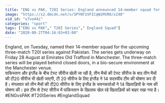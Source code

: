 ```yaml
---
title: "ENG vs PAK, T20I Series: England announced 14-member squad for the upcoming series Oneindia Sports"
image: "https://s2.dmcdn.net/v/SPYNY1VFICqWiMtR0/x240"
vid_id: "x7vo44i"
categories: "sport"
tags: ["ENG vs PAK"," T20I Series"," England Squad"]
date: "2020-08-27T04:16:03+03:00"
---
```

England, on Tuesday, named their 14-member squad for the upcoming three-match T20I series against Pakistan. The series gets underway on Friday 28 August at Emirates Old Trafford in Manchester. The three-match series will be played behind closed doors, in a bio-secure environment at the Manchester venue.    <br>पाकिस्तान और इंग्लैंड के बीच टेस्ट सीरीज खेली जा रही है, तीन मैचों की टेस्ट सीरीज के बाद तीन मैचों की टी20 सीरीज भी खेली जाएगी, टी 20 सीरीज के लिए इंग्लैंड ने 14 सदस्यीय टीम की घोषणा कर दी है। मंगलवार को तीन मैचों की टी20 सीरीज के लिए इंग्लैंड के चयनकर्ताओं ने 14 खिलाड़ियों के नाम की घोषणा की। इस टीम से टेस्ट सीरीज में पाकिस्तान के खिलाफ खेल रहे खिलाड़ियों को बाहर रखा गया है।    <br>#ENGvsPAK #T20ISeries #EnglandSquad
